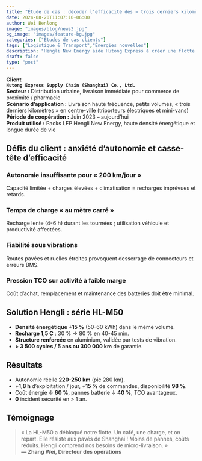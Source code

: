 ```yaml
---
title: "Étude de cas : décoder l’efficacité des « trois derniers kilomètres »"
date: 2024-08-20T11:07:10+06:00
author: Wei Benlong
image: "images/blog/news3.jpg"
bg_image: "images/feature-bg.jpg"
categories: ["Études de cas clients"]
tags: ["Logistique & Transport","Énergies nouvelles"]
description: "Hengli New Energy aide Hutong Express à créer une flotte urbaine de micro-livraison électrique, flexible et performante"
draft: false
type: "post"
---
```


**Client**  
**`Hutong Express Supply Chain (Shanghai) Co., Ltd.`**  
**Secteur :** Distribution urbaine, livraison immédiate pour commerce de proximité / pharmacie  
**Scénario d’application :** Livraison haute fréquence, petits volumes, « trois derniers kilomètres » en centre-ville (triporteurs électriques et mini-vans)  
**Période de coopération :** Juin 2023 – aujourd’hui  
**Produit utilisé :** Packs LFP Hengli New Energy, haute densité énergétique et longue durée de vie  

<!--more-->

## Défis du client : anxiété d’autonomie et casse-tête d’efficacité

### Autonomie insuffisante pour « 200 km/jour »  
Capacité limitée + charges élevées + climatisation = recharges imprévues et retards.

### Temps de charge « au mètre carré »  
Recharge lente (4-6 h) durant les tournées ; utilisation véhicule et productivité affectées.

### Fiabilité sous vibrations  
Routes pavées et ruelles étroites provoquent desserrage de connecteurs et erreurs BMS.

### Pression TCO sur activité à faible marge  
Coût d’achat, remplacement et maintenance des batteries doit être minimal.

## Solution Hengli : série **HL-M50**

- **Densité énergétique +15 %** (50-60 kWh) dans le même volume.  
- **Recharge 1,5 C** : 30 % → 80 % en 40-45 min.  
- **Structure renforcée** en aluminium, validée par tests de vibration.  
- **> 3 500 cycles / 5 ans ou 300 000 km** de garantie.

## Résultats

- Autonomie réelle **220-250 km** (pic 280 km).  
- +**1,8 h** d’exploitation / jour, +**15 %** de commandes, disponibilité **98 %**.  
- Coût énergie ↓ **60 %**, pannes batterie ↓ **40 %**, TCO avantageux.  
- **0** incident sécurité en > 1 an.

## Témoignage
> « La HL-M50 a débloqué notre flotte. Un café, une charge, et on repart. Elle résiste aux pavés de Shanghai ! Moins de pannes, coûts réduits. Hengli comprend nos besoins de micro-livraison. »  
> **— Zhang Wei, Directeur des opérations**
